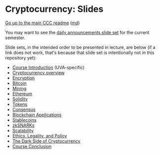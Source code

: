 Cryptocurrency: Slides
======================


[Go up to the main CCC readme](../readme.html) ([md](../readme.md))

You may want to see the [daily announcements slide set](../uva/daily-announcements.html#/) for the current semester.

Slide sets, in the intended order to be presented in lecture, are below (if a link does not work, that's because that slide set is intentionally not in this repository yet):

- [Course Introduction](../uva/introduction.html#/) (UVA-specific)
- [Cryptocurrency overview](overview.html#/)
- [Encryption](encryption.html#/)
- [Bitcoin](bitcoin.html#/)
- [Mining](mining.html#/)
- [Ethereum](ethereum.html#/)
- [Solidity](solidity.html#/)
- [Tokens](tokens.html#/)
- [Consensus](consensus.html#/)
- [Blockchain Applications](applications.html#/)
- [Stablecoins](stablecoins.html#/) <!-- present after applications, as it refers to DEXes and DAOs -->
- [zkSNARKs](zksnarks.html#/)
- [Scalability](scalability.html#/)
- [Ethics, Legality, and Policy](ethics-legal-policy.html#/)
- [The Dark Side of Cryptocurrency](darkside.html#/)
- [Course Conclusion](conclusion.html)
